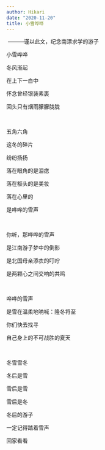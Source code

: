 ```yaml
---
author: Hikari
date: "2020-11-20"
title: 小雪哗哗
---
```



​          ———谨以此文，纪念南漂求学的游子

小雪哗哗

冬风渐起

在上下一白中

怀念曾经银装素裹

回头只有烟雨朦朦胧胧

<br/>

五角六角

这冬的碎片

纷纷扬扬

落在眼角的是泪痣

落在额头的是美妆

落在心里的

是哗哗的雪声

<br/>

你听，那哗哗的雪声

是江南游子梦中的倒影

是北国母亲添衣的叮咛

是两颗心之间交响的共鸣

<br/>

哗哗的雪声

是雪在温柔地呐喊：隆冬将至

你们快去找寻

自己身上的不可战胜的夏天

<br/>

冬雪雪冬

冬后是雪

雪后是雪

雪后是冬

冬后的游子

一定记得踏着雪声

回家看看
